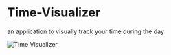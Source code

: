 # Time-Visualizer
an application to visually track your time during the day


![Time Visualizer](https://user-images.githubusercontent.com/46815292/211112759-614226d4-82ea-49ca-9441-68d5d743f103.gif)
